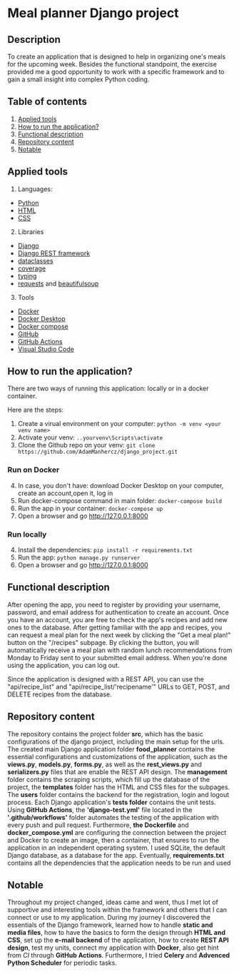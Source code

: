 # Meal planner Django project

## Description
To create an application that is designed to help in organizing one's meals for the upcoming week. Besides the functional standpoint, the exercise provided me a good opportunity to work with a specific framework and to gain a small insight into complex Python coding.

## Table of contents
1. [Applied tools](#applied-tools)
2. [How to run the application?](#how-to-run-the-application)
3. [Functional description](#functional-description)
4. [Repository content](#repository-content)
5. [Notable](#notable)

## Applied tools

1. Languages:
- [Python](https://www.python.org/)
- [HTML](https://developer.mozilla.org/en-US/docs/Web/HTML)
- [CSS](https://developer.mozilla.org/en-US/docs/Web/CSS)

2. Libraries
- [Django](https://www.djangoproject.com/)
- [Django REST framework](https://www.django-rest-framework.org/)
- [dataclasses](https://docs.python.org/3/library/dataclasses.html)
- [coverage](https://coverage.readthedocs.io/en/7.2.2/)
- [typing](https://docs.python.org/3/library/typing.html)
- [requests](https://requests.readthedocs.io/en/latest/) and [beautifulsoup](https://pypi.org/project/beautifulsoup4/)

3. Tools
- [Docker](https://www.docker.com/)
- [Docker Desktop](https://www.docker.com/products/docker-desktop/)
- [Docker compose](https://docs.docker.com/compose/)
- [GitHub](https://github.com/) 
- [GitHub Actions](https://docs.github.com/en/actions)
- [Visual Studio Code](https://code.visualstudio.com/)

## How to run the application?

There are two ways of running this application: locally or in a docker container.

Here are the steps:

1. Create a virual environment on your computer: `python -m venv <your venv name>`
2. Activate your venv: `..yourvenv\Scripts\activate`
3. Clone the Github repo on your venv: `git clone https://github.com/AdamManhercz/django_project.git`

### Run on Docker

4. In case, you don't have: download Docker Desktop on your computer, create an account,open it, log in
5. Run docker-compose command in main folder: `docker-compose build`
6. Run the app in your container: `docker-compose up`
7. Open a browser and go http://127.0.0.1:8000

### Run locally

4. Install the dependencies: `pip install -r requirements.txt`
5. Run the app: `python manage.py runserver`
6. Open a browser and go http://127.0.0.1:8000


## Functional description

After opening the app, you need to register by providing your username, password, and email address for authentication to create an account. Once you have an account, you are free to check the app's recipes and add new ones to the database. After getting familiar with the app and recipes, you can request a meal plan for the next week by clicking the "Get a meal plan!" button on the "/recipes" subpage. By clicking the button, you will automatically receive a meal plan with random lunch recommendations from Monday to Friday sent to your submitted email address. When you're done using the application, you can log out.

Since the application is designed with a REST API, you can use the "api/recipe_list" and "api/recipe_list/'recipename'" URLs to GET, POST, and DELETE recipes from the database.

## Repository content

The repository contains the project folder **src**, which has the basic configurations of the django project, including the main setup for the urls. The created main Django application folder **food_planner** contains the essential configurations and customizations of the application, such as the **views.py**, **models.py**, **forms.py**, as well as the **rest_views.py** and **serializers.py** files that are enable the REST API design. 
The **management** folder contains the scraping scripts, which fill up the database of the project, the **templates** folder has the HTML and CSS files for the subpages. The **users** folder contains the backend for the registration, login and logout process.
Each Django application's **tests folder** contains the unit tests. Using **GitHub Actions**, the **'django-test.yml'** file located in the **'.github/workflows'** folder automates the testing of the application with every push and pull request.
Furthermore, **the Dockerfile** and **docker_compose.yml** are configuring the connection between the project and Docker to create an image, then a container, that ensures to run the application in an independent operating system.
I used SQLite, the default Django database, as a database for the app. 
Eventually, **requirements.txt** contains all the dependencies that the application needs to be run and used 


 ## Notable 

 Throughout my project changed, ideas came and went, thus I met lot of supportive and interesting tools within the framework and others that I can connect or use to my application. During my journey I discovered the essentials of the Django framework, learned how to handle **static and media files**, how to have the basics to form the design through **HTML and CSS**, set up the **e-mail backend** of the application, how to create **REST API design**, test my units, connect my application with **Docker**, also get hint from *CI* through **GitHub Actions**. Furthermore, I tried **Celery** and **Advenced Python Scheduler** for periodic tasks.
